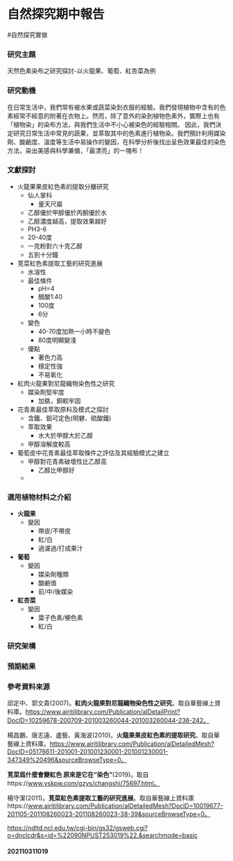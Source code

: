 # 自然探究期中報告
#自然探究實做


### 研究主題

天然色素染布之研究探討-以火龍果、葡萄、紅杏菜為例

### 研究動機

在日常生活中，我們常有被水果或蔬菜染到衣服的經驗。我們發現植物中含有的色素經常不經意的附著在衣物上。然而，除了意外的染到植物色素外，實際上也有「植物染」的染布方法，與我們生活中不小心被染色的經驗相關。
因此，我們決定研究日常生活中常見的蔬果，並萃取其中的色素進行植物染。我們預計利用媒染劑、酸鹼度、溫度等生活中易操作的變因，在科學分析後找出呈色效果最佳的染色方法，染出美感與科學兼備，「最漂亮」的一塊布！

### 文獻探討

- 火龍果果皮紅色素的提取分離研究
	- 仙人掌科
		- 量天尺屬
	- 乙醇優於甲醇優於丙酮優於水
	- 乙醇濃度越高，提取效果越好
	- PH3-6
	- 20-40度
	- 一克粉對六十克乙醇
	- 五到十分鐘
- 莧菜紅色素提取工藝的研究進展                                           
	- 水溶性
	- 最佳條件
		- pH=4
		- 醋酸1:40
		- 100度
		- 6分
	- 變色
		- 40-70度加熱一小時不變色
		- 80度明顯變淺
	- 優點
		- 著色力高
		- 穩定性強
		- 不易氧化
- 紅肉火龍果對尼龍織物染色性之研究
	- 媒染劑堅牢度
		- 加鉻，銅較牢固
- 花青素最佳萃取原料及模式之探討
	- 含鐵、鋁可定色(明礬、硫酸鐵)
	- 萃取效果
		- 水大於甲醇大於乙醇
	- 甲醇溶解度較高
- 葡萄皮中花青素最佳萃取條件之評估及其經驗模式之建立
	- 甲醇對花青素破壞性比乙醇高
		- 乙醇比甲醇好
	- 

### 選用植物材料之介紹

- **火龍果**
    - 變因
        - 帶皮/不帶皮
        - 紅/白
        - 過濾過/打成果汁
- **葡萄**
    - 變因
        - 媒染劑種類
        - 酸鹼值
        - 前/中/後媒染
- **紅杏菜**
    - 變因
        - 葉子色素/梗色素
        - 紅/白

### 研究架構

### 預期結果

### 參考資料來源

邱定中、郭文貴(2007)。**紅肉火龍果對尼龍織物染色性之研究**。取自華藝線上資料庫。https://www.airitilibrary.com/Publication/alDetailPrint?DocID=10259678-200709-201003260044-201003260044-236-242。

楊昌鵬、唐志遠、盧藝、黃海波(2010)。**火龍果果皮紅色素的提取研究**。取自華藝線上資料庫。https://www.airitilibrary.com/Publication/alDetailedMesh?DocID=05176611-201001-201001230001-201001230001-347349%20496&sourceBrowseType=0。

**莧菜爲什麼會變紅色 原來是它在“染色”**(2019)。取自https://www.yskpw.com/gzys/changshi/75697.html。

楊守潔(2011)。**莧菜紅色素提取工藝的研究進展**。取自華藝線上資料庫https://www.airitilibrary.com/Publication/alDetailedMesh?DocID=10019677-201105-201108260023-201108260023-38-39&sourceBrowseType=0。

https://ndltd.ncl.edu.tw/cgi-bin/gs32/gsweb.cgi?o=dnclcdr&s=id=%22090NPUST253019%22.&searchmode=basic
#### 202110311019